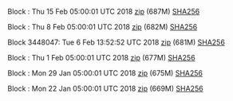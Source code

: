 Block : Thu 15 Feb 05:00:01 UTC 2018 [zip](https://transfer.sh/ioVIv/bootstrap.dat.20180215.zip) (687M) [SHA256](https://transfer.sh/L6zQm/sha256.txt)

Block : Thu  8 Feb 05:00:01 UTC 2018 [zip](https://transfer.sh/iJCsd/bootstrap.dat.20180208.zip) (682M) [SHA256](https://transfer.sh/igaxf/sha256.txt)

Block 3448047: Tue  6 Feb 13:52:52 UTC 2018 [zip](https://transfer.sh/10jPwA/bootstrap.dat.20180206.zip) (681M) [SHA256](https://transfer.sh/12g5uU/sha256.txt)

Block : Thu  1 Feb 05:00:01 UTC 2018 [zip](https://transfer.sh/hRxEb/bootstrap.dat.20180201.zip) (677M) [SHA256](https://transfer.sh/6zDyM/sha256.txt)

Block : Mon 29 Jan 05:00:01 UTC 2018 [zip](https://transfer.sh/Ya6vR/bootstrap.dat.20180129.zip) (675M) [SHA256](https://transfer.sh/HdyOp/sha256.txt)

Block : Mon 22 Jan 05:00:01 UTC 2018 [zip](https://transfer.sh/2shuM/bootstrap.dat.20180122.zip) (669M) [SHA256](https://transfer.sh/qjpoL/sha256.txt)
